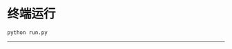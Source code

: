 # 终端运行

```shell
python run.py
```
***************************************************************************************************************************************************************************************************************************************************************************************************************************************************************************************************************************************************************************************************************************************************************************************************************************************************************************************************************************************************************************************************************************************************************************************************************************************************************************************************************************************************